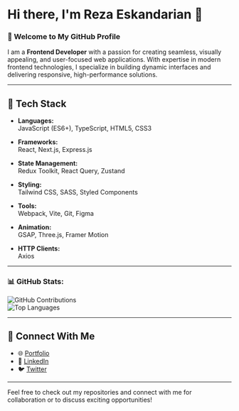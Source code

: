 # Hi there, I'm Reza Eskandarian 👋

### 🌟 Welcome to My GitHub Profile

I am a **Frontend Developer** with a passion for creating seamless, visually appealing, and user-focused web applications. With expertise in modern frontend technologies, I specialize in building dynamic interfaces and delivering responsive, high-performance solutions.


---

## 🚀 Tech Stack  

- **Languages:**  
  JavaScript (ES6+), TypeScript, HTML5, CSS3  

- **Frameworks:**  
  React, Next.js, Express.js  

- **State Management:**  
  Redux Toolkit, React Query, Zustand  

- **Styling:**  
  Tailwind CSS, SASS, Styled Components  

- **Tools:**  
  Webpack, Vite, Git, Figma  

- **Animation:**  
  GSAP, Three.js, Framer Motion  

- **HTTP Clients:**  
  Axios

---

### 📊 GitHub Stats:

![GitHub Contributions](https://github-readme-streak-stats.herokuapp.com/?user=rezaeskandarian&theme=radical)  
![Top Languages](https://github-readme-stats.vercel.app/api/top-langs/?username=rezaeskandarian&layout=compact&theme=radical)

---
## 🔗 Connect With Me
- 🌐 [Portfolio](https://your-portfolio-link.com)
- 💼 [LinkedIn](https://linkedin.com/in/your-profile)
- 🐦 [Twitter](https://twitter.com/your-profile)

---

Feel free to check out my repositories and connect with me for collaboration or to discuss exciting opportunities!




